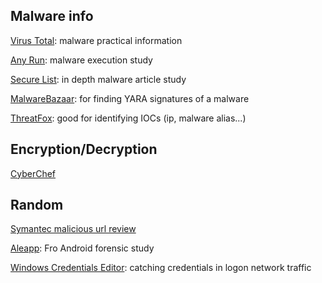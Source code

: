 ## Malware info

[Virus Total](www.virustotal.com): malware practical information

[Any Run](https://any.run/): malware execution study

[Secure List](https://securelist.com/): in depth malware article study

[MalwareBazaar](https://bazaar.abuse.ch): for finding YARA signatures of a malware

[ThreatFox](https://threatfox.abuse.ch): good for identifying IOCs (ip, malware alias...)


## Encryption/Decryption

[CyberChef](https://gchq.github.io/CyberChef/)

## Random

[Symantec malicious url review](https://sitereview.symantec.com/#/)

[Aleapp](https://github.com/abrignoni/ALEAPP): Fro Android forensic study

[Windows Credentials Editor](https://www.ampliasecurity.com/research/windows-credentials-editor/): catching credentials in logon network traffic 
